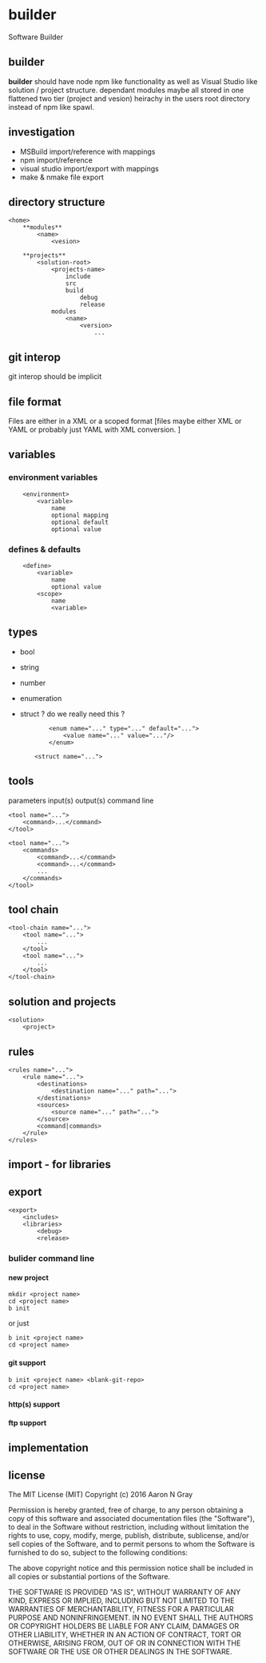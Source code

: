 # builder
Software Builder

## builder

**builder** should have node npm like functionality as well as Visual Studio like solution / project structure.
dependant modules maybe all stored in one flattened two tier (project and vesion) heirachy in the users root directory instead of npm like spawl.

## investigation
 - MSBuild import/reference with mappings
 - npm import/reference
 - visual studio import/export with mappings
 - make & nmake file export

## directory structure

    <home>
        **modules**
            <name>
                <vesion>

        **projects**
            <solution-root>
                <projects-name>
                    include
                    src
                    build
                        debug
                        release
                modules
                    <name>
                        <version>
                            ...


## git interop
git interop should be implicit

## file format
Files are either in a XML or a scoped format [files maybe either XML or YAML or probably just YAML with XML conversion. ]

## variables
### environment variables

        <environment>
            <variable>
                name
                optional mapping
                optional default
                optional value

### defines & defaults

        <define>
            <variable>
                name
                optional value
            <scope>
                name
                <variable>

## types
 -  bool
 -  string
 -  number
 -  enumeration
 -  struct ? do we really need this ?

    <types>
        <type>
            <bool name="..." default="...">
            <string>
            <number>
            <enum>

                <enum name="..." type="..." default="...">
                    <value name="..." value="..."/>
                </enum>

            <struct name="...">

## tools

<tool>
    parameters
    input(s)
    output(s)
    command line

    <tool name="...">
        <command>...</command>
    </tool>

    <tool name="...">
        <commands>
            <command>...</command>
            <command>...</command>
            ...
        </commands>
    </tool>

## tool chain

    <tool-chain name="...">
        <tool name="...">
            ...
        </tool>
        <tool name="...">
            ...
        </tool>
    </tool-chain>

## solution and projects

    <solution>
        <project>

## rules

    <rules name="...">
        <rule name="...">
            <destinations>
                <destination name="..." path="...">
            </destinations>
            <sources>
                <source name="..." path="...">
            </source>
            <command|commands>
        </rule>
    </rules>

## import - for libraries
## export

    <export>
        <includes>
        <libraries>
            <debug>
            <release>


### bulider command line

#### new project

    mkdir <project name>
    cd <project name>
    b init

or just

    b init <project name>
    cd <project name>

#### git support

    b init <project name> <blank-git-repo>
    cd <project name>

#### http(s) support
#### ftp support

## implementation

## license
The MIT License (MIT) 
Copyright (c) 2016 Aaron N Gray

Permission is hereby granted, free of charge, to any person obtaining a copy of this software and associated documentation files (the "Software"), to deal in the Software without restriction, including without limitation the rights to use, copy, modify, merge, publish, distribute, sublicense, and/or sell copies of the Software, and to permit persons to whom the Software is furnished to do so, subject to the following conditions:

The above copyright notice and this permission notice shall be included in all copies or substantial portions of the Software.

THE SOFTWARE IS PROVIDED "AS IS", WITHOUT WARRANTY OF ANY KIND, EXPRESS OR IMPLIED, INCLUDING BUT NOT LIMITED TO THE WARRANTIES OF MERCHANTABILITY, FITNESS FOR A PARTICULAR PURPOSE AND NONINFRINGEMENT. IN NO EVENT SHALL THE AUTHORS OR COPYRIGHT HOLDERS BE LIABLE FOR ANY CLAIM, DAMAGES OR OTHER LIABILITY, WHETHER IN AN ACTION OF CONTRACT, TORT OR OTHERWISE, ARISING FROM, OUT OF OR IN CONNECTION WITH THE SOFTWARE OR THE USE OR OTHER DEALINGS IN THE SOFTWARE.

